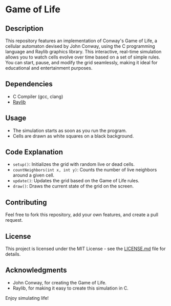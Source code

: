 # Game of Life

## Description

This repository features an implementation of Conway's Game of Life, a cellular automaton devised by John Conway, using the C programming language and Raylib graphics library. This interactive, real-time simulation allows you to watch cells evolve over time based on a set of simple rules. You can start, pause, and modify the grid seamlessly, making it ideal for educational and entertainment purposes.

## Dependencies

- C Compiler (gcc, clang)
- [Raylib](https://www.raylib.com/)

## Usage

- The simulation starts as soon as you run the program.
- Cells are drawn as white squares on a black background.

## Code Explanation

- `setup()`: Initializes the grid with random live or dead cells.
- `countNeighbors(int x, int y)`: Counts the number of live neighbors around a given cell.
- `update()`: Updates the grid based on the Game of Life rules.
- `draw()`: Draws the current state of the grid on the screen.
  
## Contributing

Feel free to fork this repository, add your own features, and create a pull request.

## License

This project is licensed under the MIT License - see the [LICENSE.md](LICENSE.md) file for details. 

## Acknowledgments

- John Conway, for creating the Game of Life.
- Raylib, for making it easy to create this simulation in C.

Enjoy simulating life!
